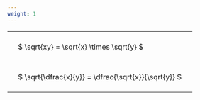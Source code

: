 ```yaml
---
weight: 1
---
```


<style type="text/css">
#T_3ff1c th.col_heading {
  text-align: left;
  font-size: 1em;
}
#T_3ff1c td {
  text-align: left;
  font-size: 1em;
  padding: 1.5em;
}
</style>
<table id="T_3ff1c">
  <thead>
  </thead>
  <tbody>
    <tr>
      <td id="T_3ff1c_row0_col0" class="data row0 col0" >$ \sqrt{xy} = \sqrt{x} \times \sqrt{y} $</td>
    </tr>
    <tr>
      <td id="T_3ff1c_row1_col0" class="data row1 col0" >$ \sqrt{\dfrac{x}{y}} = \dfrac{\sqrt{x}}{\sqrt{y}} $</td>
    </tr>
  </tbody>
</table>
